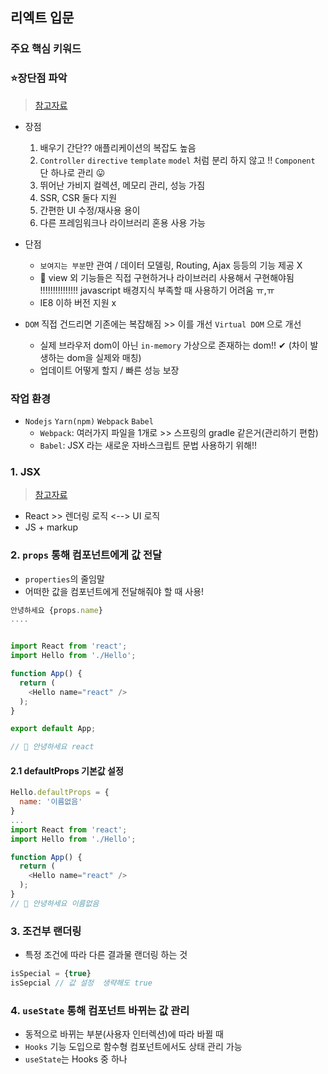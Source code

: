 ## 리엑트 입문 
### 주요 핵심 키워드

### ⭐장단점 파악
> [참고자료](https://velog.io/@dbfudgudals/%EB%A6%AC%EC%95%A1%ED%8A%B8%EC%9D%98-%EC%9E%A5%EC%A0%90%EA%B3%BC-%EB%8B%A8%EC%A0%90)
- 장점
  1. 배우기 간단?? 애플리케이션의 복잡도 높음
  2. `Controller` `directive` `template` `model` 처럼 분리 하지 않고 !! `Component` 단 하나로 관리 😛
  3. 뛰어난 가비지 컬렉션, 메모리 관리, 성능 가짐
  4. SSR, CSR 둘다 지원
  5. 간편한 UI 수정/재사용 용이
  6. 다른 프레임워크나 라이브러리 혼용 사용 가능 
- 단점
  - `보여지는 부분`만 관여 / 데이터 모델링, Routing, Ajax 등등의 기능 제공 X
  - 📌 view 외 기능들은 직접 구현하거나 라이브러리 사용해서 구현해야됨 !!!!!!!!!!!!!!! javascript 배경지식 부족할 때 사용하기 어려움 ㅠ,ㅠ
  - IE8 이하 버전 지원 x

- `DOM` 직접 건드리면 기존에는 복잡해짐 >> 이를 개선 `Virtual DOM` 으로 개선
  - 실제 브라우저 dom이 아닌 `in-memory` 가상으로 존재하는 dom!! ✔ (차이 발생하는 dom을 실제와 매칭)
  - 업데이트 어떻게 할지 / 빠른 성능 보장
### 작업 환경 
- `Nodejs` `Yarn(npm)` `Webpack` `Babel`
  - `Webpack`: 여러가지 파일을 1개로 >> 스프링의 gradle 같은거(관리하기 편함)
  - `Babel`: JSX 라는 새로운 자바스크립트 문법 사용하기 위해!!

### 1. JSX
> [참고자료](https://ko.reactjs.org/docs/introducing-jsx.html)

- React >> 렌더링 로직 <--> UI 로직
- JS + markup

### 2. `props` 통해 컴포넌트에게 값 전달
- `properties`의 줄임말
- 어떠한 값을 컴포넌트에게 전달해줘야 할 때 사용!

```javascript
안녕하세요 {props.name}
....


import React from 'react';
import Hello from './Hello';

function App() {
  return (
    <Hello name="react" />
  );
}

export default App;

// 📌 안녕하세요 react
```
#### 2.1 defaultProps 기본값 설정
```javascript
Hello.defaultProps = {
  name: '이름없음'
}
...
import React from 'react';
import Hello from './Hello';

function App() {
  return (
    <Hello name="react" />
  );
}
// 📌 안녕하세요 이름없음
```

### 3. 조건부 랜더링
- 특정 조건에 따라 다른 결과물 랜더링 하는 것

```javascript
isSpecial = {true}
isSepcial // 값 설정  생략해도 true
```

### 4. `useState` 통해 컴포넌트 바뀌는 값 관리
- 동적으로 바뀌는 부분(사용자 인터렉션)에 따라 바뀔 때
- `Hooks` 기능 도입으로 함수형 컴포넌트에서도 상태 관리 가능
- `useState`는 Hooks 중 하나
